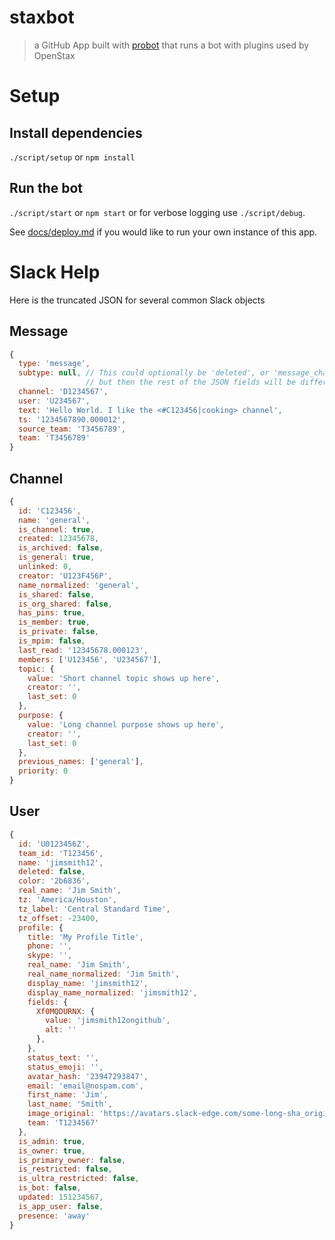 # staxbot

> a GitHub App built with [probot](https://github.com/probot/probot) that runs a bot with plugins used by OpenStax

# Setup

## Install dependencies

`./script/setup` or `npm install`

## Run the bot

`./script/start` or `npm start` or for verbose logging use `./script/debug`.


See [docs/deploy.md](docs/deploy.md) if you would like to run your own instance of this app.


# Slack Help

Here is the truncated JSON for several common Slack objects

## Message

```js
{
  type: 'message',
  subtype: null, // This could optionally be 'deleted', or 'message_changed'
                 // but then the rest of the JSON fields will be different
  channel: 'D1234567',
  user: 'U234567',
  text: 'Hello World. I like the <#C123456|cooking> channel',
  ts: '1234567890.000012',
  source_team: 'T3456789',
  team: 'T3456789'
}
```

## Channel

```js
{
  id: 'C123456',
  name: 'general',
  is_channel: true,
  created: 12345678,
  is_archived: false,
  is_general: true,
  unlinked: 0,
  creator: 'U123F456P',
  name_normalized: 'general',
  is_shared: false,
  is_org_shared: false,
  has_pins: true,
  is_member: true,
  is_private: false,
  is_mpim: false,
  last_read: '12345678.000123',
  members: ['U123456', 'U234567'],
  topic: {
    value: 'Short channel topic shows up here',
    creator: '',
    last_set: 0
  },
  purpose: {
    value: 'Long channel purpose shows up here',
    creator: '',
    last_set: 0
  },
  previous_names: ['general'],
  priority: 0
}
```

## User

```js
{
  id: 'U0123456Z',
  team_id: 'T123456',
  name: 'jimsmith12',
  deleted: false,
  color: '2b6836',
  real_name: 'Jim Smith',
  tz: 'America/Houston',
  tz_label: 'Central Standard Time',
  tz_offset: -23400,
  profile: {
    title: 'My Profile Title',
    phone: '',
    skype: '',
    real_name: 'Jim Smith',
    real_name_normalized: 'Jim Smith',
    display_name: 'jimsmith12',
    display_name_normalized: 'jimsmith12',
    fields: {
      Xf0MQDURNX: {
        value: 'jimsmith12ongithub',
        alt: ''
      },
    },
    status_text: '',
    status_emoji: '',
    avatar_hash: '23947293847',
    email: 'email@nospam.com',
    first_name: 'Jim',
    last_name: 'Smith',
    image_original: 'https://avatars.slack-edge.com/some-long-sha_original.jpg',
    team: 'T1234567'
  },
  is_admin: true,
  is_owner: true,
  is_primary_owner: false,
  is_restricted: false,
  is_ultra_restricted: false,
  is_bot: false,
  updated: 151234567,
  is_app_user: false,
  presence: 'away'
}
```
